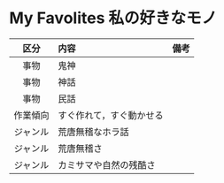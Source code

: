 # My Favolites 私の好きなモノ

| 区分 | 内容 | 備考 |
|:---------------:|:--------------- |:-------------------- |
|事物|鬼神||
|事物|神話||
|事物|民話||
|作業傾向|すぐ作れて，すぐ動かせる||
|ジャンル|荒唐無稽なホラ話| |
|ジャンル|荒唐無稽さ| |
|ジャンル|カミサマや自然の残酷さ| |

